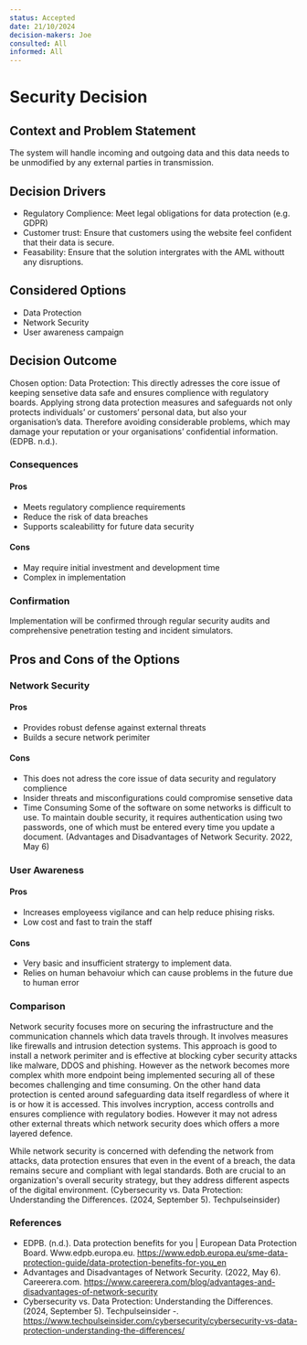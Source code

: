 ```yaml
---
status: Accepted
date: 21/10/2024
decision-makers: Joe
consulted: All
informed: All
---
```


# Security Decision

## Context and Problem Statement

The system will handle incoming and outgoing data and this data needs to be unmodified by any external parties in transmission.

## Decision Drivers

* Regulatory Complience: Meet legal obligations for data protection (e.g. GDPR)
* Customer trust: Ensure that customers using the website feel confident that their data is secure.
* Feasability: Ensure that the solution intergrates with the AML withoutt any disruptions.

## Considered Options

* Data Protection
* Network Security
* User awareness campaign
  
## Decision Outcome

Chosen option: Data Protection: This directly adresses the core issue of keeping sensetive data safe and ensures complience with regulatory boards. Applying strong data protection measures and safeguards not only protects individuals’ or customers’ personal data, but also your organisation’s data. Therefore avoiding considerable problems, which may damage your reputation or your organisations’ confidential information. (EDPB. n.d.).

### Consequences
#### Pros
* Meets regulatory complience requirements
* Reduce the risk of data breaches
* Supports scaleabilitty for future data security

#### Cons
* May require initial investment and development time
* Complex in implementation

### Confirmation

Implementation will be confirmed through regular security audits and comprehensive penetration testing and incident simulators.

## Pros and Cons of the Options

### Network Security
#### Pros
* Provides robust defense against external threats
* Builds a secure network perimiter

#### Cons
* This does not adress the core issue of data security and regulatory complience
* Insider threats and misconfigurations could compromise sensetive data
* Time Consuming Some of the software on some networks is difficult to use. To maintain double security, it requires authentication using two passwords, one of which must be entered every time you update a document. (Advantages and Disadvantages of Network Security. 2022, May 6)

### User Awareness 
#### Pros
* Increases employeess vigilance and can help reduce phising risks.
* Low cost and fast to train the staff

#### Cons
* Very basic and insufficient stratergy to implement data.
* Relies on human behavoiur which can cause problems in the future due to human error

### Comparison
Network security focuses more on securing the infrastructure and the communication channels which data travels through. It involves measures like firewalls and intrusion detection systems. This approach is good to install a network perimiter and is effective at blocking cyber security attacks like malware, DDOS and phishing. However as the network becomes more complex whith more endpoint being implemented securing all of these becomes challenging and time consuming. On the other hand data protection is cented around safeguarding data itself regardless of where it is or how it is accessed. This involves incryption, access controlls and ensures complience with regulatory bodies. However it may not adress other external threats which network security does which offers a more layered defence.

While network security is concerned with defending the network from attacks, data protection ensures that even in the event of a breach, the data remains secure and compliant with legal standards. Both are crucial to an organization's overall security strategy, but they address different aspects of the digital environment. (Cybersecurity vs. Data Protection: Understanding the Differences. (2024, September 5). Techpulseinsider)

### References
* EDPB. (n.d.). Data protection benefits for you | European Data Protection Board. Www.edpb.europa.eu. https://www.edpb.europa.eu/sme-data-protection-guide/data-protection-benefits-for-you_en
* Advantages and Disadvantages of Network Security. (2022, May 6). Careerera.com. https://www.careerera.com/blog/advantages-and-disadvantages-of-network-security
* Cybersecurity vs. Data Protection: Understanding the Differences. (2024, September 5). Techpulseinsider -. https://www.techpulseinsider.com/cybersecurity/cybersecurity-vs-data-protection-understanding-the-differences/



